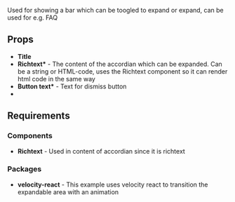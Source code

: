 Used for showing a bar which can be toogled to expand or expand, can be used for e.g. FAQ

## Props

-   **Title**
-   **Richtext\*** - The content of the accordian which can be expanded. Can be a string or HTML-code, uses the Richtext component so it can render html code in the same way
-   **Button text\*** - Text for dismiss button
-

## Requirements

### Components

-   **Richtext** - Used in content of accordian since it is richtext

### Packages

-   **velocity-react** - This example uses velocity react to transition the expandable area with an animation
